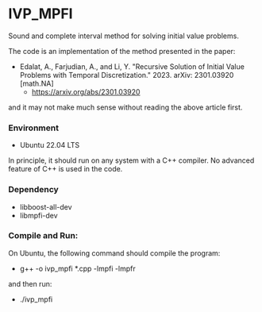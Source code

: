 # IVP_MPFI
Sound and complete interval method for solving initial value problems.

The code is an implementation of the method presented in the paper:

- Edalat, A., Farjudian, A., and Li, Y. "Recursive Solution of Initial Value Problems with Temporal Discretization." 2023. arXiv: 2301.03920 [math.NA]
  - https://arxiv.org/abs/2301.03920

and it may not make much sense without reading the above article first.



### Environment
- Ubuntu 22.04 LTS

In principle, it should run on any system with a C++ compiler. No advanced feature of C++ is used in the code.

### Dependency
- libboost-all-dev
- libmpfi-dev


### Compile and Run:
On Ubuntu, the following command should compile the program:

- g++ -o ivp_mpfi *.cpp -lmpfi -lmpfr

and then run:

- ./ivp_mpfi




